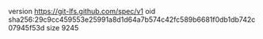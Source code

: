 version https://git-lfs.github.com/spec/v1
oid sha256:29c9cc459553e25991a8d1d64a7b574c42fc589b6681f0db1db742c07945f53d
size 9245
